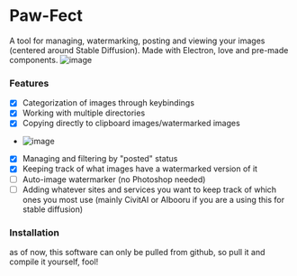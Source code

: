 # Paw-Fect
A tool for managing, watermarking, posting and viewing your images (centered around Stable Diffusion). Made with Electron, love and pre-made components.
![image](https://github.com/Besugo03/SD-Organizer/assets/50185430/4c11814f-666a-4423-82b6-bf979b13c5e1)

### Features
- [x] Categorization of images through keybindings
- [x] Working with multiple directories
- [x] Copying directly to clipboard images/watermarked images
- ![image](https://github.com/Besugo03/SD-Organizer/assets/50185430/da695fe8-3922-4311-97f7-a046c8dee80e)
- [x] Managing and filtering by "posted" status
- [x] Keeping track of what images have a watermarked version of it
- [ ] Auto-image watermarker (no Photoshop needed)
- [ ] Adding whatever sites and services you want to keep track of which ones you most use (mainly CivitAI or AIbooru if you are a using this for stable diffusion)

### Installation
as of now, this software can only be pulled from github, so pull it and compile it yourself, fool!
